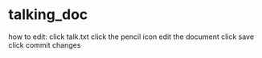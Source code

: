 # talking_doc
how to edit:
click talk.txt
click the pencil icon
edit the document
click save
click commit changes
